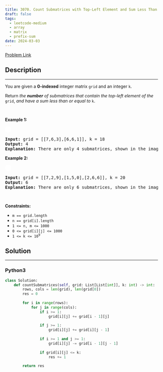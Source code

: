 ```yaml
---
title: 3070. Count Submatrices with Top-Left Element and Sum Less Than k
draft: false
tags: 
  - leetcode-medium
  - array
  - matrix
  - prefix-sum
date: 2024-03-03
---
```


[Problem Link](https://leetcode.com/problems/count-submatrices-with-top-left-element-and-sum-less-than-k/)

## Description

---
<p>You are given a <strong>0-indexed</strong> integer matrix <code>grid</code> and an integer <code>k</code>.</p>

<p>Return <em>the <strong>number</strong> of <span data-keyword="submatrix">submatrices</span> that contain the top-left element of the</em> <code>grid</code>, <em>and have a sum less than or equal to </em><code>k</code>.</p>

<p>&nbsp;</p>
<p><strong class="example">Example 1:</strong></p>
<img alt="" src="https://assets.leetcode.com/uploads/2024/01/01/example1.png" style="padding: 10px; background: #fff; border-radius: .5rem;" />
<pre>
<strong>Input:</strong> grid = [[7,6,3],[6,6,1]], k = 18
<strong>Output:</strong> 4
<strong>Explanation:</strong> There are only 4 submatrices, shown in the image above, that contain the top-left element of grid, and have a sum less than or equal to 18.</pre>

<p><strong class="example">Example 2:</strong></p>
<img alt="" src="https://assets.leetcode.com/uploads/2024/01/01/example21.png" style="padding: 10px; background: #fff; border-radius: .5rem;" />
<pre>
<strong>Input:</strong> grid = [[7,2,9],[1,5,0],[2,6,6]], k = 20
<strong>Output:</strong> 6
<strong>Explanation:</strong> There are only 6 submatrices, shown in the image above, that contain the top-left element of grid, and have a sum less than or equal to 20.
</pre>

<p>&nbsp;</p>
<p><strong>Constraints:</strong></p>

<ul>
	<li><code>m == grid.length </code></li>
	<li><code>n == grid[i].length</code></li>
	<li><code>1 &lt;= n, m &lt;= 1000 </code></li>
	<li><code>0 &lt;= grid[i][j] &lt;= 1000</code></li>
	<li><code>1 &lt;= k &lt;= 10<sup>9</sup></code></li>
</ul>


## Solution

---
### Python3
``` py title='count-submatrices-with-top-left-element-and-sum-less-than-k'
class Solution:
    def countSubmatrices(self, grid: List[List[int]], k: int) -> int:
        rows, cols = len(grid), len(grid[0])
        res = 0
        
        for i in range(rows):
            for j in range(cols):
                if i >= 1: 
                    grid[i][j] += grid[i - 1][j]
                    
                if j >= 1:
                    grid[i][j] += grid[i][j - 1]
                
                if i >= 1 and j >= 1:
                    grid[i][j] -= grid[i - 1][j - 1]
                
                if grid[i][j] <= k:
                    res += 1
        
        return res
```

